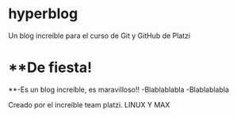 # hyperblog
Un blog increíble para el curso de Git y GitHub de Platzi

# **De fiesta!
**-Es un blog increíble, es maravilloso!! 
-Blablablabla
-Blablablabla

Creado por el increíble team platzi.
LINUX Y MAX